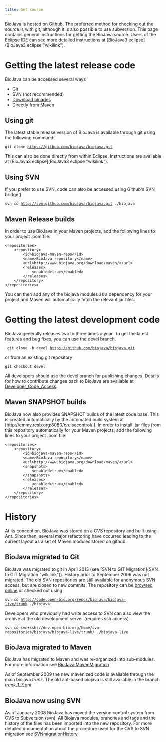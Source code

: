 ```yaml
---
title: Get source
---
```


BioJava is hosted on [Github](https://github.com/biojava/biojava/). The
preferred method for checking out the source is with git, although it is
also possible to use subversion. This page contains general instructions
for getting the BioJava source. Users of the Eclipse IDE can see more
detailed instructions at [BioJava3
eclipse](BioJava3 eclipse "wikilink").

Getting the latest release code
===============================

BioJava can be accessed several ways

-   Git
-   SVN (not recommended)
-   [Download binaries](BioJava:Download "wikilink")
-   Directly from [Maven](http://maven.apache.org/)

Using git
---------

The latest stable release version of BioJava is available through git
using the following command:

`git clone `[`https://github.com/biojava/biojava.git`](https://github.com/biojava/biojava.git)

This can also be done directly from within Eclipse. Instructions are
available at [BioJava3 eclipse](BioJava3 eclipse "wikilink").

Using SVN
---------

If you prefer to use SVN, code can also be accessed using Github's SVN
bridge.[1](https://github.com/blog/1178-collaborating-on-github-with-subversion)

`svn co `[`http://svn.github.com/biojava/biojava.git`](http://svn.github.com/biojava/biojava.git)` ./biojava`

Maven Release builds
--------------------

In order to use BioJava in your Maven projects, add the following lines
to your project .pom file:

    <repositories>
        <repository>
            <id>biojava-maven-repo</id>
            <name>BioJava repository</name>
            <url>http://www.biojava.org/download/maven/</url>
            <releases>
                <enabled>true</enabled>
            </releases>
        </repository>
    </repositories>

You can then add any of the biojava modules as a dependency for your
project and Maven will automatically fetch the relevant jar files.

Getting the latest development code
===================================

BioJava generally releases two to three times a year. To get the latest
features and bug fixes, you can use the devel branch.

` git clone -b devel `[`https://github.com/biojava/biojava.git`](https://github.com/biojava/biojava.git)

or from an existing git repository

`git checkout devel`

All developers should use the devel branch for publishing changes.
Details for how to contribute changes back to BioJava are available at
[Developer\_Code\_Access](Developer_Code_Access "wikilink").

Maven SNAPSHOT builds
---------------------

BioJava now also provides SNAPSHOT builds of the latest code base. This
is created automatically by the automated build system at
[<http://emmy.rcsb.org:8080/cruisecontrol/> ]. In order to install .jar
files from this repository automatically for your Maven projects, add
the following lines to your project .pom file:

    <repositories>
        <repository>
            <id>biojava-maven-repo</id>
            <name>BioJava repository</name>
            <url>http://www.biojava.org/download/maven/</url>
            <snapshots>
                <enabled>true</enabled>
            </snapshots>
            <releases>
                <enabled>true</enabled>
            </releases>
        </repository>
    </repositories>

History
=======

At its conception, BioJava was stored on a CVS repository and built
using Ant. Since then, several major refactoring have occurred leading
to the current layout as a set of Maven modules stored on github.

BioJava migrated to Git
-----------------------

BioJava was migrated to git in April 2013 (see [SVN to GIT
Migration](SVN to GIT Migration "wikilink")). History prior to September
2009 was not migrated. The old SVN repositories are still available for
anonymous SVN access, but are closed to new commits. The repository can
be [browsed online](http://code.open-bio.org/?root=biojava) or checked
out using

`svn co `[`http://code.open-bio.org/repos/biojava/biojava-live/trunk`](http://code.open-bio.org/repos/biojava/biojava-live/trunk)` ./biojava`

Developers who previously had write access to SVN can also view the
archive at the old development server (requires ssh access)

`svn co svn+ssh://dev.open-bio.org/home/svn-repositories/biojava/biojava-live/trunk/ ./biojava-live`

BioJava migrated to Maven
-------------------------

BioJava has migrated to Maven and was re-organized into sub-modules. For
more information see <BioJava:MavenMigration>

As of September 2009 the new mavenized code is available through the
main biojava *trunk*. The old ant-based biojava is still available in
the branch *trunk\_1\_7\_ant*

BioJava now using SVN
---------------------

As of January 2008 BioJava has moved the version control system from CVS
to Subversion (svn). All Biojava modules, branches and tags and the
history of the files has been imported into the new repository. For more
detailed documentation about the procedure used for the CVS to SVN
migration see [SVNmigrationHistory](SVNmigrationHistory "wikilink")
